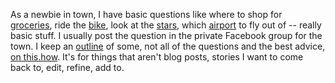 As a newbie in town, I have basic questions like where to shop for <a href="http://this.how/woodstock/newbies.opml#1550086702000">groceries</a>, ride the <a href="http://this.how/woodstock/newbies.opml#1550336098000">bike</a>, look at the <a href="http://this.how/woodstock/newbies.opml#1573313656000">stars</a>, which <a href="http://this.how/woodstock/newbies.opml#1551967188000">airport</a> to fly out of -- really basic stuff.  I usually post the question in the private Facebook group for the town. I keep an <a href="http://this.how/woodstock/newbies.opml?format=opml">outline</a> of some, not all of the questions and the best advice, <a href="http://this.how/woodstock/newbies.opml">on this.how</a>. It's for things that aren't blog posts, stories I want to come back to, edit, refine, add to. 
